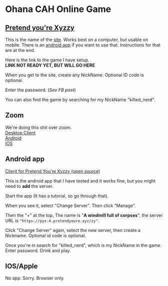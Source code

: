 # Ohana CAH Online Game

## [Pretend you're Xyzzy](https://pyx-4.pretendyoure.xyz/zy/game.jsp)

This is the name of the [site](https://pyx-4.pretendyoure.xyz/zy/game.jsp). Works best on a computer, but usable on mobile. There is an [android app](#android-app) if you want to use that. Instructions for that are at the end. 

Here is the link to the game I have setup.  
**LINK NOT READY YET, BUT WILL GO HERE**

When you get to the site, create any NickName. Optional ID code is optional.

Enter the password. (*See FB post*)

You can also find the game by searching for my NickName "kilted_nerd".

## Zoom

We're doing this shit over zoom.  
[Desktop Client](https://zoom.us/download)  
[Android](https://play.google.com/store/apps/details?id=us.zoom.videomeetings)  
[IOS](https://itunes.apple.com/us/app/id546505307)  

## Android app

[Client for Pretend You're Xyzzy (open source)](https://play.google.com/store/apps/details?id=com.gianlu.pretendyourexyzzy&hl=en_US)

This is the android app that I have tested and it works fine, but you might need to **add** the server. 

Start the app (It has a tutorial, so go through that).

When you see it, select "Change Server". Then click "Manage". 

Then the "+" at the top, The name is "**A windmill full of corpses**", the server URL is `"https://pyx-4.pretendyoure.xyz/zy"`. 

Click "Change Server" again, select the new server, then create a Nickname. Optional id code is optional.

Once you're in search for "kilted_nerd", which is my NickName in the game. Enter password. Drink and play.

## IOS/Apple

No app. Sorry. Browser only.